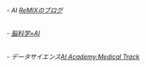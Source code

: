 ###### - AI [ReMIXのブログ](https://remix-yh.net/category/ai/)
###### - [脳科学×AI](http://neuro-educator.com/)
###### - データサイエンス[AI Academy:Medical Track](https://hacarus.com/ja/ai-academy/medical/?gclid=CjwKCAjwkoz7BRBPEiwAeKw3q0DIJUSB7M5kGrheBi448bhrhmdvIghyG_p0RUbiKkclSPMhRHHHARoCaeoQAvD_BwE)
